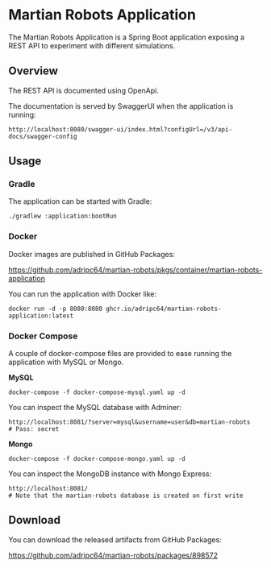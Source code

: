 # Martian Robots Application

The Martian Robots Application is a Spring Boot application exposing a REST API to experiment with different simulations.

## Overview

The REST API is documented using OpenApi.

The documentation is served by SwaggerUI when the application is running:

```
http://localhost:8080/swagger-ui/index.html?configUrl=/v3/api-docs/swagger-config
```

## Usage

### Gradle

The application can be started with Gradle:

```
./gradlew :application:bootRun
```

### Docker

Docker images are published in GitHub Packages:

https://github.com/adripc64/martian-robots/pkgs/container/martian-robots-application

You can run the application with Docker like:

```
docker run -d -p 8080:8080 ghcr.io/adripc64/martian-robots-application:latest
```

### Docker Compose

A couple of docker-compose files are provided to ease running the application with MySQL or Mongo.

**MySQL**

```
docker-compose -f docker-compose-mysql.yaml up -d
```

You can inspect the MySQL database with Adminer:

```
http://localhost:8081/?server=mysql&username=user&db=martian-robots
# Pass: secret
```

**Mongo**

```
docker-compose -f docker-compose-mongo.yaml up -d
```

You can inspect the MongoDB instance with Mongo Express:

```
http://localhost:8081/
# Note that the martian-robots database is created on first write
```

## Download

You can download the released artifacts from GitHub Packages:

https://github.com/adripc64/martian-robots/packages/898572

